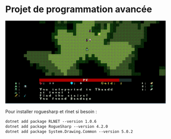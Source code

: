# Projet de programmation avancée

<p align="center">
    <img src="demo.png" alt="demo" >
</p>

Pour installer roguesharp et rlnet si besoin :
```
dotnet add package RLNET --version 1.0.6
dotnet add package RogueSharp --version 4.2.0
dotnet add package System.Drawing.Common --version 5.0.2
```

